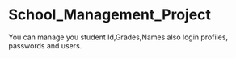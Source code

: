 # School_Management_Project
 You can manage you student Id,Grades,Names also login profiles, passwords and users.
